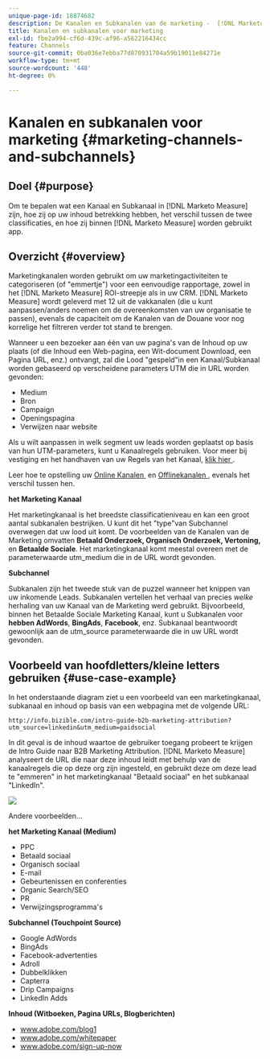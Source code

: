 ```yaml
---
unique-page-id: 18874682
description: De Kanalen en Subkanalen van de marketing -  [!DNL Marketo Measure]
title: Kanalen en subkanalen voor marketing
exl-id: fbe2a994-cf6d-439c-af96-a562216434cc
feature: Channels
source-git-commit: 0ba036e7ebba77d870931704a59b19011e84271e
workflow-type: tm+mt
source-wordcount: '448'
ht-degree: 0%

---
```


# Kanalen en subkanalen voor marketing {#marketing-channels-and-subchannels}

## Doel {#purpose}

Om te bepalen wat een Kanaal en Subkanaal in [!DNL Marketo Measure] zijn, hoe zij op uw inhoud betrekking hebben, het verschil tussen de twee classificaties, en hoe zij binnen [!DNL Marketo Measure] worden gebruikt app.

## Overzicht {#overview}

Marketingkanalen worden gebruikt om uw marketingactiviteiten te categoriseren (of &quot;emmertje&quot;) voor een eenvoudige rapportage, zowel in het [!DNL Marketo Measure] ROI-streepje als in uw CRM. [!DNL Marketo Measure] wordt geleverd met 12 uit de vakkanalen (die u kunt aanpassen/anders noemen om de overeenkomsten van uw organisatie te passen), evenals de capaciteit om de Kanalen van de Douane voor nog korrelige het filtreren verder tot stand te brengen.

Wanneer u een bezoeker aan één van uw pagina&#39;s van de Inhoud op uw plaats (of die Inhoud een Web-pagina, een Wit-document Download, een Pagina URL, enz.) ontvangt, zal die Lood &quot;gespeld&quot;in een Kanaal/Subkanaal worden gebaseerd op verscheidene parameters UTM die in URL worden gevonden:

* Medium
* Bron
* Campaign
* Openingspagina
* Verwijzen naar website

Als u wilt aanpassen in welk segment uw leads worden geplaatst op basis van hun UTM-parameters, kunt u Kanaalregels gebruiken. Voor meer bij vestiging en het handhaven van uw Regels van het Kanaal, [&#x200B; klik hier &#x200B;](/help/channel-tracking-and-setup/online-channels/online-custom-channel-setup.md).

Leer hoe te opstelling uw [&#x200B; Online Kanalen &#x200B;](/help/channel-tracking-and-setup/online-channels/online-custom-channel-setup.md) en [&#x200B; Offlinekanalen &#x200B;](/help/channel-tracking-and-setup/offline-channels/offline-custom-channel-setup.md), evenals het verschil tussen hen.

**het Marketing Kanaal**

Het marketingkanaal is het breedste classificatieniveau en kan een groot aantal subkanalen bestrijken. U kunt dit het &quot;type&quot;van Subchannel overwegen dat uw lood uit komt. De voorbeelden van de Kanalen van de Marketing omvatten **Betaald Onderzoek, Organisch Onderzoek, Vertoning,** en **Betaalde Sociale**. Het marketingkanaal komt meestal overeen met de parameterwaarde utm_medium die in de URL wordt gevonden.

**Subchannel**

Subkanalen zijn het tweede stuk van de puzzel wanneer het knippen van uw inkomende Leads. Subkanalen vertellen het verhaal van precies _welke_ herhaling van uw Kanaal van de Marketing werd gebruikt. Bijvoorbeeld, binnen het Betaalde Sociale Marketing Kanaal, kunt u Subkanalen voor **hebben AdWords**, **BingAds**, **Facebook**, enz. Subkanaal beantwoordt gewoonlijk aan de utm_source parameterwaarde die in uw URL wordt gevonden.

## Voorbeeld van hoofdletters/kleine letters gebruiken {#use-case-example}

In het onderstaande diagram ziet u een voorbeeld van een marketingkanaal, subkanaal en inhoud op basis van een webpagina met de volgende URL:

`http://info.bizible.com/intro-guide-b2b-marketing-attribution?utm_source=linkedin&utm_medium=paidsocial`

In dit geval is de inhoud waartoe de gebruiker toegang probeert te krijgen de Intro Guide naar B2B Marketing Attribution. [!DNL Marketo Measure] analyseert de URL die naar deze inhoud leidt met behulp van de kanaalregels die op deze org zijn ingesteld, en gebruikt deze om deze lead te &quot;emmeren&quot; in het marketingkanaal &quot;Betaald sociaal&quot; en het subkanaal &quot;LinkedIn&quot;.

![](assets/1.jpg)

Andere voorbeelden...

**het Marketing Kanaal (Medium)**

* PPC
* Betaald sociaal
* Organisch sociaal
* E-mail
* Gebeurtenissen en conferenties
* Organic Search/SEO
* PR
* Verwijzingsprogramma&#39;s

**Subchannel (Touchpoint Source)**

* Google AdWords
* BingAds
* Facebook-advertenties
* Adroll
* Dubbelklikken
* Capterra
* Drip Campaigns
* LinkedIn Adds

**Inhoud (Witboeken, Pagina URLs, Blogberichten)**

* www.adobe.com/blog1
* www.adobe.com/whitepaper
* www.adobe.com/sign-up-now

